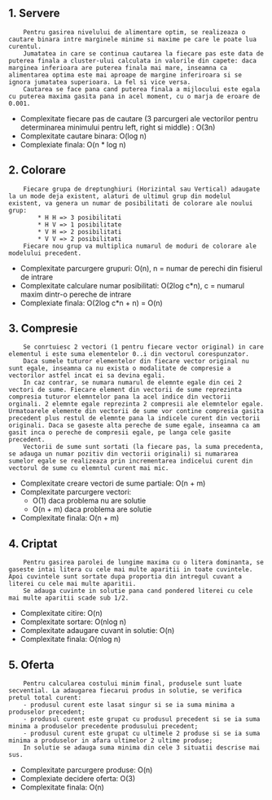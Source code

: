 ## 1. Servere
        Pentru gasirea nivelului de alimentare optim, se realizeaza o cautare binara intre marginele minime si maxime pe care le poate lua curentul. 
        Jumatatea in care se continua cautarea la fiecare pas este data de puterea finala a cluster-ului calculata in valorile din capete: daca marginea inferioara are puterea finala mai mare, inseamna ca alimentarea optima este mai aproape de margine inferiroara si se ignora jumatatea superioara. La fel si vice versa.
        Cautarea se face pana cand puterea finala a mijlocului este egala cu puterea maxima gasita pana in acel moment, cu o marja de eroare de 0.001.
* Complexitate fiecare pas de cautare (3 parcurgeri ale vectorilor pentru
determinarea minimului pentru left, right si middle) : O(3n)
* Complexitate cautare binara: O(log n)
* Complexiate finala: O(n  * log n)
## 2. Colorare
        Fiecare grupa de dreptunghiuri (Horizintal sau Vertical) adaugate la un mode deja existent, alaturi de ultimul grup din modelul existent, va genera un numar de posibilitati de colorare ale noului grup:
            * H H => 3 posibilitati 
            * H V => 1 posibilitate
            * V H => 2 posibilitati
            * V V => 2 posibilitati
        Fiecare nou grup va multiplica numarul de moduri de colorare ale modelului precedent.
* Complexitate parcurgere grupuri: O(n), n = numar de perechi din fisierul de intrare
* Complexitate calculare numar posibilitati: O(2log c*n), c = numarul maxim dintr-o pereche de intrare
* Complexiate finala: O(2log c*n + n) = O(n)
## 3. Compresie
        Se conrtuiesc 2 vectori (1 pentru fiecare vector original) in care elementul i este suma elementelor 0..i din vectorul corespunzator.
        Daca sumele tuturor elementelor din fiecare vector original nu sunt egale, inseamna ca nu exista o modalitate de compresie a vectorilor astfel incat ei sa devina egali.
        In caz contrar, se numara numarul de elemnte egale din cei 2 vectori de sume. Fiecare element din vectorii de sume reprezinta compresia tuturor elemntelor pana la acel indice din vectorii orginali. 2 elemnte egale reprezinta 2 compresii ale elemntelor egale. Urmatoarele elemente din vectorii de sume vor contine compresia gasita precedent plus restul de elemnte pana la indicele curent din vectorii originali. Daca se gaseste alta pereche de sume egale, inseamna ca am gasit inca o pereche de compresii egale, pe langa cele gasite precedent.
        Vectorii de sume sunt sortati (la fiecare pas, la suma precedenta, se adauga un numar pozitiv din vectorii originali) si numararea sumelor egale se realizeaza prin incrementarea indicelui curent din vectorul de sume cu elemntul curent mai mic. 
* Complexitate creare vectori de sume partiale: O(n + m)
* Complexitate parcurgere vectori:
    * O(1) daca problema nu are solutie
    * O(n + m) daca problema are solutie
* Complexitate finala: O(n + m)

## 4. Criptat
        Pentru gasirea parolei de lungime maxima cu o litera dominanta, se gaseste intai litera cu cele mai multe aparitii in toate cuvintele. Apoi cuvintele sunt sortate dupa proportia din intregul cuvant a literei cu cele mai multe aparitii.
        Se adauga cuvinte in solutie pana cand pondered literei cu cele mai multe aparitii scade sub 1/2.
* Complexitate citire: O(n)
* Complexitate sortare: O(nlog n)
* Complexitate adaugare cuvant in solutie: O(n)
* Complexitate finala: O(nlog n)
 
## 5. Oferta
        Pentru calcularea costului minim final, produsele sunt luate secvential. La adaugarea fiecarui produs in solutie, se verifica pretul total curent:
        - produsul curent este lasat singur si se ia suma minima a produselor precedent;
        - produsul curent este grupat cu produsul precedent si se ia suma minima a produselor precedente produsului precedent;
        - produsul curent este grupat cu ultimele 2 produse si se ia suma minima a produselor in afara ultimelor 2 ultime produse;
        In solutie se adauga suma minima din cele 3 situatii descrise mai sus.
* Complexitate parcurgere produse: O(n)
* Complexiate decidere oferta: O(3)
* Complexitate finala: O(n)